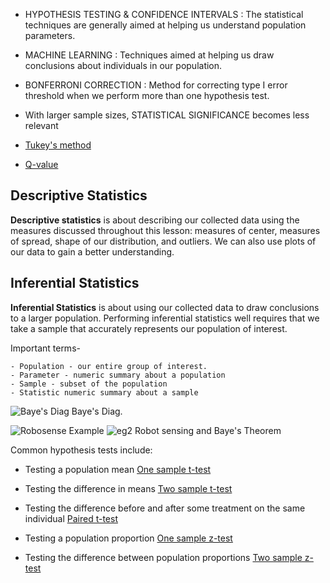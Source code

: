  
 
- HYPOTHESIS TESTING & CONFIDENCE INTERVALS : The statistical techniques are generally aimed at helping us
                                                understand population parameters.
                                                
- MACHINE LEARNING : Techniques aimed at helping us draw conclusions about individuals in our population.

- BONFERRONI CORRECTION : Method for correcting type I error threshold when we perform more than one hypothesis test.

- With larger sample sizes, STATISTICAL SIGNIFICANCE becomes less relevant

- [Tukey's method](https://www.itl.nist.gov/div898/handbook/prc/section4/prc471.htm)

- [Q-value](http://www.nonlinear.com/support/progenesis/comet/faq/v2.0/pq-values.aspx)

## Descriptive Statistics

**Descriptive statistics** is about describing our collected data using the measures discussed throughout this lesson: measures of center, measures of spread, shape of our distribution, and outliers. We can also use plots of our data to gain a better understanding.

## Inferential Statistics

**Inferential Statistics** is about using our collected data to draw conclusions to a larger population. Performing inferential statistics well requires that we take a sample that accurately represents our population of interest.

Important terms-

    - Population - our entire group of interest.
    - Parameter - numeric summary about a population
    - Sample - subset of the population
    - Statistic numeric summary about a sample
    
 ![Baye's Diag](https://github.com/reshusinghhh/ParchnPosey/blob/master/bayes.png)
  Baye's Diag.
  
 ![Robosense Example](https://github.com/reshusinghhh/ParchnPosey/blob/master/robosense.png)
 ![eg2](https://github.com/reshusinghhh/ParchnPosey/blob/master/robo1.png)
 Robot sensing and Baye's Theorem
 
 Common hypothesis tests include:

   - Testing a population mean [One sample t-test](http://sites.utexas.edu/sos/guided/inferential/numeric/claim/one-sample-t/)

   - Testing the difference in means [Two sample t-test](https://www.isixsigma.com/tools-templates/hypothesis-testing/making-sense-two-sample-t-test/)

   - Testing the difference before and after some treatment on the same individual [Paired t-test](http://www.statstutor.ac.uk/resources/uploaded/paired-t-test.pdf)

   - Testing a population proportion [One sample z-test](https://stattrek.com/statistics/dictionary.aspx?definition=one-sample%20z-test)

   - Testing the difference between population proportions [Two sample z-test](https://newonlinecourses.science.psu.edu/stat414/node/268/)

 

